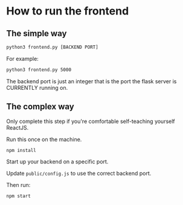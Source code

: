 # How to run the frontend

## The simple way

```bash
python3 frontend.py [BACKEND PORT]
```

For example:

```bash
python3 frontend.py 5000
```

The backend port is just an integer that is the port the flask server is CURRENTLY running on.

## The complex way

Only complete this step if you're comfortable self-teaching yourself ReactJS.

Run this once on the machine.
```bash
npm install
```

Start up your backend on a specific port.

Update `public/config.js` to use the correct backend port.

Then run:
```bash
npm start
```
